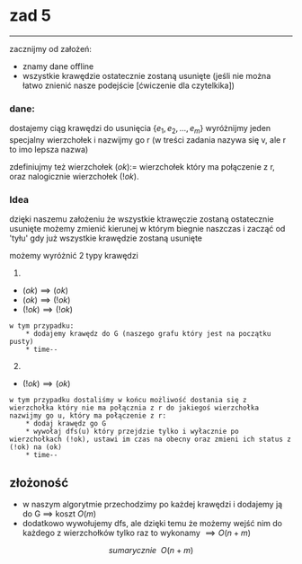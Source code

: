 # zad 5

---

zacznijmy od założeń:
* znamy dane offline
* wszystkie krawędzie ostatecznie zostaną usunięte (jeśli nie można łatwo znienić nasze podejście [ćwiczenie dla czytelkika])


### dane: 
dostajemy ciąg krawędzi do usunięcia $\{ e_1, e_2, ...,  e_m\}$
wyróżnijmy jeden specjalny wierzchołek i nazwijmy go r (w treści zadania nazywa się v, ale r to imo lepsza nazwa)

zdefiniujmy też wierzchołek $(ok) :=$ wierzchołek który ma połączenie z r, oraz nalogicznie wierzchołek $(!ok)$.

### Idea
dzięki naszemu założeniu że wszystkie ktrawęczie zostaną ostatecznie usunięte możemy zmienić kierunej w którym biegnie naszczas i zacząć od 'tyłu' gdy już wszystkie krawędzie zostaną usunięte

możemy wyróżnić 2 typy krawędzi

1. 
* $(ok) \implies (ok)$
* $(ok) \implies (!ok)$
* $(!ok) \implies (!ok)$
```
w tym przypadku:
    * dodajemy krawędz do G (naszego grafu który jest na początku pusty)
    * time--
```

2.
* $(!ok) \implies (ok)$
```
w tym przypadku dostaliśmy w końcu możliwość dostania się z wierzchołka który nie ma połącznia z r do jakiegoś wierzchołka nazwijmy go u, który ma połączenie z r: 
    * dodaj krawędz go G
    * wywołaj dfs(u) który przejdzie tylko i wyłacznie po wierzchołkach (!ok), ustawi im czas na obecny oraz zmieni ich status z (!ok) na (ok)
    * time--
```

## złożoność 
* w naszym algorytmie przechodzimy po każdej krawędzi i dodajemy ją do G $\implies$ koszt $O(m)$
* dodatkowo wywołujemy dfs, ale dzięki temu że możemy wejść nim do każdego z wierzchołków tylko raz to wykonamy $\implies O(n + m)$ 

$$
    sumarycznie \ \  O(n + m)
$$


